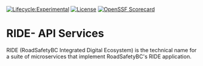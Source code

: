 [![Lifecycle:Experimental](https://img.shields.io/badge/Lifecycle-Experimental-339999)](<Redirect-URL>) [![License](https://img.shields.io/badge/License-Apache_2.0-blue.svg)](https://opensource.org/licenses/Apache-2.0) [![OpenSSF
Scorecard](https://api.securityscorecards.dev/projects/github.com/bcgov/rsbc-ride-api-services/badge)](https://api.securityscorecards.dev/projects/github.com/bcgov/rsbc-ride-api-services)

# RIDE- API Services

RIDE (RoadSafetyBC Integrated Digital Ecosystem) is the technical name for a suite of microservices that implement RoadSafetyBC's RIDE application.   

